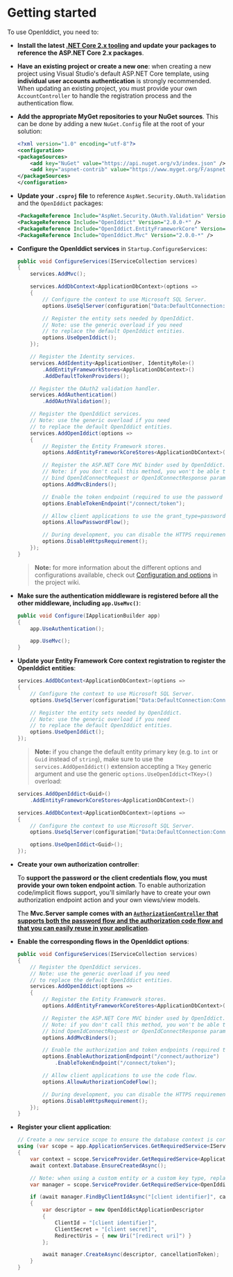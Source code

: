 # Getting started

To use OpenIddict, you need to:

  - **Install the latest [.NET Core 2.x tooling](https://www.microsoft.com/net/download) and update your packages to reference the ASP.NET Core 2.x packages**.

  - **Have an existing project or create a new one**: when creating a new project using Visual Studio's default ASP.NET Core template, using **individual user accounts authentication** is strongly recommended. When updating an existing project, you must provide your own `AccountController` to handle the registration process and the authentication flow.

  - **Add the appropriate MyGet repositories to your NuGet sources**. This can be done by adding a new `NuGet.Config` file at the root of your solution:

    ```xml
    <?xml version="1.0" encoding="utf-8"?>
    <configuration>
    <packageSources>
        <add key="NuGet" value="https://api.nuget.org/v3/index.json" />
        <add key="aspnet-contrib" value="https://www.myget.org/F/aspnet-contrib/api/v3/index.json" />
    </packageSources>
    </configuration>
    ```

  - **Update your `.csproj` file** to reference `AspNet.Security.OAuth.Validation` and the `OpenIddict` packages:

    ```xml
    <PackageReference Include="AspNet.Security.OAuth.Validation" Version="2.0.0-*" />
    <PackageReference Include="OpenIddict" Version="2.0.0-*" />
    <PackageReference Include="OpenIddict.EntityFrameworkCore" Version="2.0.0-*" />
    <PackageReference Include="OpenIddict.Mvc" Version="2.0.0-*" />
    ```

  - **Configure the OpenIddict services** in `Startup.ConfigureServices`:

    ```csharp
    public void ConfigureServices(IServiceCollection services)
    {
        services.AddMvc();

        services.AddDbContext<ApplicationDbContext>(options =>
        {
            // Configure the context to use Microsoft SQL Server.
            options.UseSqlServer(configuration["Data:DefaultConnection:ConnectionString"]);

            // Register the entity sets needed by OpenIddict.
            // Note: use the generic overload if you need
            // to replace the default OpenIddict entities.
            options.UseOpenIddict();
        });

        // Register the Identity services.
        services.AddIdentity<ApplicationUser, IdentityRole>()
            .AddEntityFrameworkStores<ApplicationDbContext>()
            .AddDefaultTokenProviders();

        // Register the OAuth2 validation handler.
        services.AddAuthentication()
            .AddOAuthValidation();

        // Register the OpenIddict services.
        // Note: use the generic overload if you need
        // to replace the default OpenIddict entities.
        services.AddOpenIddict(options =>
        {
            // Register the Entity Framework stores.
            options.AddEntityFrameworkCoreStores<ApplicationDbContext>();

            // Register the ASP.NET Core MVC binder used by OpenIddict.
            // Note: if you don't call this method, you won't be able to
            // bind OpenIdConnectRequest or OpenIdConnectResponse parameters.
            options.AddMvcBinders();

            // Enable the token endpoint (required to use the password flow).
            options.EnableTokenEndpoint("/connect/token");

            // Allow client applications to use the grant_type=password flow.
            options.AllowPasswordFlow();

            // During development, you can disable the HTTPS requirement.
            options.DisableHttpsRequirement();
        });
    }
    ```

    > **Note:** for more information about the different options and configurations available, check out 
    [Configuration and options](https://github.com/openiddict/core/wiki/Configuration-and-options)
    in the project wiki.

  - **Make sure the authentication middleware is registered before all the other middleware, including `app.UseMvc()`**:

    ```csharp
    public void Configure(IApplicationBuilder app)
    {
        app.UseAuthentication();

        app.UseMvc();
    }
    ```

  - **Update your Entity Framework Core context registration to register the OpenIddict entities**:

    ```csharp
    services.AddDbContext<ApplicationDbContext>(options =>
    {
        // Configure the context to use Microsoft SQL Server.
        options.UseSqlServer(configuration["Data:DefaultConnection:ConnectionString"]);

        // Register the entity sets needed by OpenIddict.
        // Note: use the generic overload if you need
        // to replace the default OpenIddict entities.
        options.UseOpenIddict();
    });
    ```

    > **Note:** if you change the default entity primary key (e.g. to `int` or `Guid` instead of `string`), make sure to use the `services.AddOpenIddict()` extension accepting a `TKey` generic argument and use the generic `options.UseOpenIddict<TKey>()` overload:


    ```csharp
    services.AddOpenIddict<Guid>()
        .AddEntityFrameworkCoreStores<ApplicationDbContext>()

    services.AddDbContext<ApplicationDbContext>(options =>
    {
        // Configure the context to use Microsoft SQL Server.
        options.UseSqlServer(configuration["Data:DefaultConnection:ConnectionString"]);

        options.UseOpenIddict<Guid>();
    });
    ```

  - **Create your own authorization controller**:

    To **support the password or the client credentials flow, you must provide your own token endpoint action**.
    To enable authorization code/implicit flows support, you'll similarly have to create your own authorization endpoint action and your own views/view models.

    The **Mvc.Server sample comes with an [`AuthorizationController` that supports both the password flow and the authorization code flow and that you can easily reuse in your application](https://github.com/openiddict/openiddict-core/blob/dev/samples/Mvc.Server/Controllers/AuthorizationController.cs)**.

  - **Enable the corresponding flows in the OpenIddict options**:

    ```csharp
    public void ConfigureServices(IServiceCollection services)
    {
        // Register the OpenIddict services.
        // Note: use the generic overload if you need
        // to replace the default OpenIddict entities.
        services.AddOpenIddict(options =>
        {
            // Register the Entity Framework stores.
            options.AddEntityFrameworkCoreStores<ApplicationDbContext>();

            // Register the ASP.NET Core MVC binder used by OpenIddict.
            // Note: if you don't call this method, you won't be able to
            // bind OpenIdConnectRequest or OpenIdConnectResponse parameters.
            options.AddMvcBinders();

            // Enable the authorization and token endpoints (required to use the code flow).
            options.EnableAuthorizationEndpoint("/connect/authorize")
                .EnableTokenEndpoint("/connect/token");

            // Allow client applications to use the code flow.
            options.AllowAuthorizationCodeFlow();

            // During development, you can disable the HTTPS requirement.
            options.DisableHttpsRequirement();
        });
    }
    ```

  - **Register your client application**:

    ```csharp
    // Create a new service scope to ensure the database context is correctly disposed when this methods returns.
    using (var scope = app.ApplicationServices.GetRequiredService<IServiceScopeFactory>().CreateScope())
    {
        var context = scope.ServiceProvider.GetRequiredService<ApplicationDbContext>();
        await context.Database.EnsureCreatedAsync();

        // Note: when using a custom entity or a custom key type, replace OpenIddictApplication by the appropriate type.
        var manager = scope.ServiceProvider.GetRequiredService<OpenIddictApplicationManager<OpenIddictApplication>>();

        if (await manager.FindByClientIdAsync("[client identifier]", cancellationToken) == null)
        {
            var descriptor = new OpenIddictApplicationDescriptor
            {
                ClientId = "[client identifier]",
                ClientSecret = "[client secret]",
                RedirectUris = { new Uri("[redirect uri]") }
            };

            await manager.CreateAsync(descriptor, cancellationToken);
        }
    }
    ```